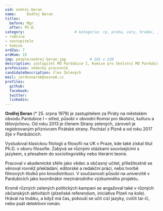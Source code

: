 ```yaml
---
uid: ondrej.beran
name:     Ondřej Beran
titles:
  before: Mgr.
  after: Ph.D.
category:                 		# kategorie: rp, praha, vary, hradec, jmk, senat
- radnice
- zastupitele
- komise
ordZas: 7
ordKom: 15
img: people/ondrej-beran.jpg           # 165 x 220
description: zastupitel MO Pardubice I, Komise pro školství MO Pardubice I # kratký popis, max 160 znaků
profession: vědecký pracovník
candidateDescription: člen Zelených
mail: jerdnonareb@seznam.cz
profiles:
  github:
  facebook:
  twitter:
  linkedin:
---
```


**Ondřej Beran** (* 25. srpna 1979) je zastupitelem za Piráty na městském obvodu Pardubice I – střed, působí v obvodní Komisi pro školství, kulturu a tělovýchovu. Od roku 2013 je členem Strany zelených, zároveň je registrovaným příznivcem Pirátské strany. Pochází z Plzně a od roku 2017 žije v Pardubicích.

Vystudoval klasickou filologii a filosofii na UK v Praze, kde také získal titul Ph.D. v oboru filosofie. Zabývá se různými otázkami souvisejícími s jazykem, s přesahem do sociolingvistiky nebo literární teorie.

Pracoval v akademické sféře jako vědec a občasný učitel, příležitostně se věnoval rovněž překládání, editorské a redakční práci, nebo tvorbě filmových titulků pro kinodistribuci. V současnosti působí na univerzitě v Pardubicích jako koordinátor mezinárodního výzkumného projektu.

Kromě různých zelených politických kampaní se angažoval také v různých občanských aktivitách (plzeňské referendum, iniciativa Plzeň na kole). Hrával na trubku, a když má čas, pokouší se učit cizí jazyky, cvičit tai-či, nebo psát detektivní román.
